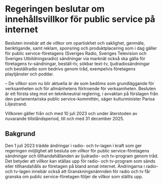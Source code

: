 # Regeringen beslutar om innehållsvillkor för public service på internet

Besluten innebär att de villkor om opartiskhet och saklighet, genmäle, beriktigande, samt reklam, sponsring och produktplacering som i dag gäller för public service-företagens (Sveriges Radio, Sveriges Television och Sveriges Utbildningsradio) sändningar via marknät också ska gälla för företagens tv-sändningar, beställ-tv, sökbar text-tv, ljudradiosändningar och beställradio som bedrivs genom tråd, exempelvis företagens playtjänster och poddar.

– De villkor som nu blir aktuella är de som bedöms som grundläggande för verksamheten och för allmänhetens förtroende för verksamheten. Besluten är ett första steg mot en teknikneutral reglering, i avvaktan på förslagen från den parlamentariska public service-kommittén, säger kulturminister Parisa Liljestrand.

Villkoren gäller från och med 10 juli 2023 och under återstoden av nuvarande tillståndsperiod, till och med 31 december 2025.

## Bakgrund

Den 1 juli 2023 trädde ändringar i radio- och tv-lagen i kraft som ger regeringen möjlighet att besluta om villkor för public service-företagens sändningar och tillhandahållanden av ljudradio- och tv-program genom tråd. Det betyder att villkor kan ställas upp för radio- och tv-program som sänds eller tillhandahålls av företagen på bland annat internet. Ändringarna i radio- och tv-lagen innebär också att Granskningsnämnden för radio och tv får granska om public service-företagen följer de villkor som ställts upp.
